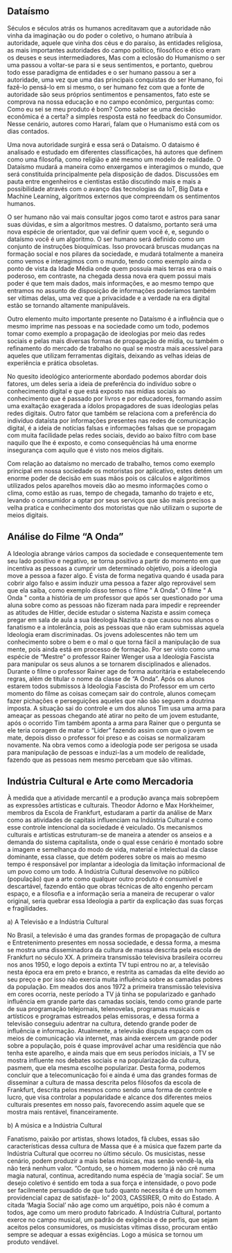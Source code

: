 ## Dataísmo

Séculos e séculos atrás os humanos acreditavam que a autoridade não vinha da imaginação ou do poder o coletivo, o humano atribuía à autoridade, aquele que vinha dos céus e do paraíso, às entidades religiosa, as mais importantes autoridades do campo político, filosófico e ético eram os deuses e seus intermediadores, Mas com a eclosão do Humanismo o ser uma passou a voltar-se para si e seus sentimentos, e portanto, quebrou todo esse paradigma de entidades e o ser humano passou a ser a autoridade, uma vez que uma das principais conquistas do ser Humano, foi fazê-lo pensá-lo em si mesmo, o ser humano fez com que a fonte de autoridade são seus próprios sentimentos e pensamentos, fato este se comprova na nossa educação e no campo econômico, perguntas como: Como eu sei se meu produto é bom? Como saber se uma decisão econômica é a certa? a simples resposta está no feedback do Consumidor. Nesse cenário, autores como Harari, falam que o Humanismo está com os dias contados. 

Uma nova autoridade surgirá e essa será o Dataísmo. O dataismo é analisado e estudado em diferentes classificações, há autores que definem como uma filosofia, como religião e até mesmo um modelo de realidade. O Dataísmo mudará a maneira como enxergamos e interagimos o mundo, que será constituída principalmente pela disposição de dados. Discussões em pauta entre engenheiros e cientistas estão discutindo mais e mais a possibilidade através com o avanço das tecnologias da IoT, Big Data e Machine Learning, algoritmos externos que compreendam os sentimentos humanos.

O ser humano não vai mais consultar jogos como tarot e astros para sanar suas dúvidas, e sim a algoritmos mestres. O dataísmo, portanto será uma nova espécie de orientador, que vai definir quem você é, e, segundo o dataísmo você é um algoritmo. O ser humano será definido como um conjunto de instruções bioquímicas. Isso provocará bruscas mudanças na formação social e nos pilares da sociedade, e mudará totalmente a maneira como vemos e interagimos com o mundo, tendo como exemplo ainda o ponto de vista da Idade Média onde quem possuía mais terras era o mais o poderoso, em contraste, na chegada dessa nova era quem possui mais poder é que tem mais dados, mais informações, e ao mesmo tempo que entramos no assunto de disposição de informações poderíamos também ser vítimas delas, uma vez que a privacidade e a verdade na era digital estão se tornando altamente manipuláveis.

Outro elemento muito importante presente no Dataísmo é a influência que o mesmo imprime nas pessoas e na sociedade como um todo, podemos tomar como exemplo a propagação de ideologias por meio das redes sociais e pelas mais diversas formas de propagação de mídia, ou também o refinamento do mercado de trabalho no qual se mostra mais acessível para aqueles que utilizam ferramentas digitais, deixando as velhas ideias de experiência e prática obsoletas.

No quesito ideológico anteriormente abordado podemos abordar dois fatores, um deles seria a ideia de preferência do indivíduo sobre o conhecimento digital e que está exposto nas mídias sociais ao conhecimento que é passado por livros e por educadores, formando assim uma exaltação exagerada a ídolos propagadores de suas ideologias pelas redes digitais. Outro fator que também se relaciona com a preferência do indivíduo dataísta por informações presentes nas redes de comunicação digital, é a ideia de notícias falsas e informações falsas que se propagam com muita facilidade pelas redes sociais, devido ao baixo filtro com base naquilo que lhe é exposto, e como consequências há uma enorme insegurança com aquilo que é visto nos meios digitais.

Com relação ao dataísmo no mercado de trabalho, temos como exemplo principal em nossa sociedade os motoristas por aplicativo, estes detém um enorme poder de decisão em suas mãos pois os cálculos e algorítimos utilizados pelos aparelhos moveis dão ao mesmo informações como o clima, como estão as ruas, tempo de chegada, tamanho do trajeto e etc, levando o consumidor a optar por seus serviços que são mais precisos  a velha pratica e conhecimento dos motoristas que não utilizam o suporte de meios digitais.


## Análise do Filme “A Onda”

A Ideologia abrange vários campos da sociedade e consequentemente tem seu lado positivo e negativo, se torna positivo a partir do momento em que incentiva as pessoas a cumprir um determinado objetivo, pois a ideologia move a pessoa a fazer algo. É vista de forma negativa quando é usada para cobrir algo falso e assim induzir uma pessoa a fazer algo reprovável sem que ela saiba, como exemplo disso temos o filme " A Onda".
O filme " A Onda  " conta a história de um professor que após ser questionado por uma aluna sobre como as pessoas não fizeram nada para impedir e repreender as atitudes de Hitler, decide estudar o sistema Nazista e assim começa pregar em sala de aula a sua Ideologia Nazista o que causou nos alunos o fanatismo e a intolerância, pois as pessoas que não eram submissas aquela Ideologia eram discriminadas.
Os jovens adolescentes não tem um conhecimento sobre o bem e o mal o que torna fácil a manipulação de sua mente, pois ainda está em processo de formação. Por ser  visto como uma espécie de “Mestre” o professor Rainer Wenger usa a Ideologia Fascista para manipular os seus alunos a se tornarem disciplinados e alienados. Durante o filme o professor Rainer age de forma autoritária e estabelecendo regras, além de titular o nome da classe de “A Onda”.
Após os alunos estarem todos submissos à Ideologia Fascista do Professor em um certo momento do filme as coisas começam sair do controle, alunos começam fazer pichações e perseguições aqueles que não são seguem a doutrina imposta. A situação sai do controle e um dos alunos Tim usa uma arma para ameaçar as pessoas chegando até atirar no peito de um jovem estudante, após o ocorrido Tim também aponta a arma para Rainer que o pergunta se ele teria coragem de matar o “Líder” fazendo assim com que o jovem se mate, depois disso o professor foi preso e as coisas se normalizaram novamente. Na obra vemos como a ideologia pode ser perigosa se usada para manipulação de pessoas e induzi-las a um modelo de realidade, fazendo que as pessoas nem mesmo percebam que são vítimas.

## Indústria Cultural e Arte como Mercadoria

À medida que a atividade mercantil e a produção avança mais sobrepõem as expressões artísticas e culturais. Theodor Adorno e Max Horkheimer, membros da Escola de Frankfurt, estudaram a partir da análise de Marx como as atividades de capitais influenciam na Indústria Cultural e como esse controle intencional da sociedade é veiculado. Os mecanismos culturais e artísticas estruturam-se de maneira a atender os anseios e a demanda do sistema capitalista, onde o qual esse cenário é montado sobre a imagem e semelhança do modo de vida, material e intelectual da classe dominante, essa classe, que detém poderes sobre os mais ao mesmo tempo é responsável por implantar a ideologia da limitação informacional de um povo como um todo.
A Indústria Cultural desenvolve no público (população) que a arte como qualquer outro produto é consumível e descartável, fazendo então que obras técnicas de alto engenho percam espaço, e a filosofia e a informação seria a maneira de recuperar o valor original, seria quebrar essa Ideologia a partir da explicação das suas forças e fragilidades.

a) A Televisão e a Indústria Cultural 

No Brasil, a televisão é uma das grandes formas de propagação de cultura e Entretenimento presentes em nossa sociedade, e dessa forma, a mesma se mostra uma disseminadora da cultura de massa descrita pela escola de Frankfurt no século XX. A primeira transmissão televisiva brasileira ocorreu nos anos 1950, e logo depois a extinta TV tupi entrou no ar, a televisão nesta época era em preto e branco, e restrita as camadas da elite devido ao seu preço e por isso não exercia muita influência sobre as camadas pobres da população.
Em meados dos anos 1972 a primeira transmissão televisiva em cores ocorria, neste período a TV já tinha se popularizado e ganhado influência em grande parte das camadas sociais, tendo como grande parte de sua programação telejornais, telenovelas, programas musicais e artísticos e programas estreados pelas emissoras, e dessa forma a televisão conseguiu adentrar na cultura, detendo grande poder de influência e informação. Atualmente, a televisão disputa espaço com os meios de comunicação via internet, mas ainda exercem um grande poder sobre a população, pois é quase improvável achar uma residência que não tenha este aparelho, e ainda mais que em seus períodos iniciais, a TV se mostra influente nos debates sociais e na popularização da cultura, pasmem, que ela mesma escolhe popularizar.
Desta forma, podemos concluir que a telecomunicação foi e ainda é uma das grandes formas de disseminar a cultura de massa descrita pelos filósofos da escola de Frankfurt, descrita pelos mesmos como sendo uma forma de controle e lucro, que visa controlar a popularidade e alcance dos diferentes meios culturais presentes em nosso país, favorecendo assim aquele que se mostra mais rentável, financeiramente. 

b) A música e a Indústria Cultural

Fanatismo, paixão por artistas, shows lotados, fã clubes, essas são características dessa cultura de Massa que é a música que fazem parte da Indústria Cultural que ocorreu no último século. Os musicistas, nesse cenário, podem produzir a mais belas músicas, mas senão vendê-la, ela não terá nenhum valor. 
                       “Contudo, se o homem moderno já não crê numa magia natural, continua, acreditando numa espécia de                                       ‘magia social’. Se um desejo coletivo é sentido em toda a sua força e intensidade, o povo pode ser                                        facilmente persuadido de que tudo quanto necessita é de um homem providencial capaz de satisfazê-                                        lo” 2003, CASSIRER, O mito do Estado.
A citada ‘Magia Social’ não age como um arquétipo, pois não é comum a todos, age como um mero produto fabricado. A Indústria Cultural, portanto exerce no campo musical, um padrão de exigência e de perfis, que sejam aceitos pelos consumidores, os musicistas vítimas disso, procuram então sempre se adequar a essas exigências. Logo a música se tornou um produto vendável.

